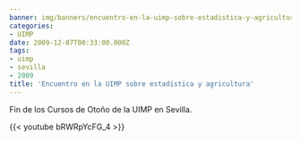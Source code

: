 ```yaml
---
banner: img/banners/encuentro-en-la-uimp-sobre-estadistica-y-agricultura.jpg
categories:
- UIMP
date: 2009-12-07T00:33:00.000Z
tags:
- uimp
- sevilla
- 2009
title: 'Encuentro en la UIMP sobre estadística y agricultura'
---
```


Fin de los Cursos de Otoño de la UIMP en Sevilla.

{{< youtube bRWRpYcFG_4 >}}
